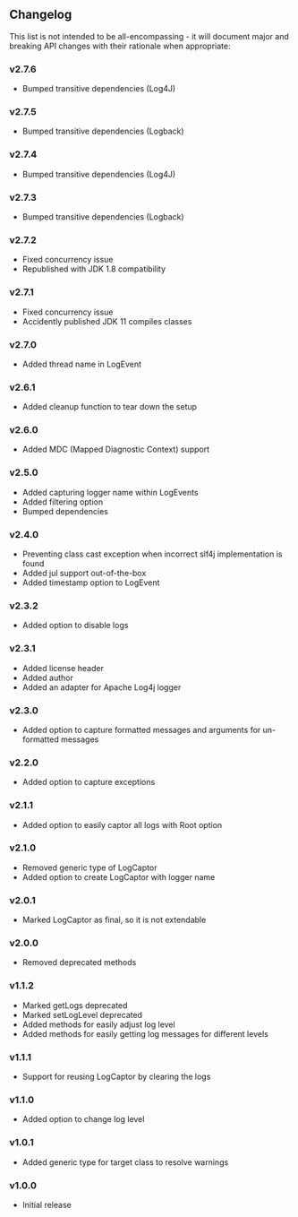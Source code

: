 <h2 class="github">Changelog</h2>

This list is not intended to be all-encompassing - it will document major and breaking API 
changes with their rationale when appropriate:

### v2.7.6
- Bumped transitive dependencies (Log4J)
### v2.7.5
- Bumped transitive dependencies (Logback)
### v2.7.4
- Bumped transitive dependencies (Log4J)
### v2.7.3
- Bumped transitive dependencies (Logback)
### v2.7.2
- Fixed concurrency issue
- Republished with JDK 1.8 compatibility
### v2.7.1
- Fixed concurrency issue
- Accidently published JDK 11 compiles classes
### v2.7.0
- Added thread name in LogEvent
### v2.6.1
- Added cleanup function to tear down the setup
### v2.6.0
- Added MDC (Mapped Diagnostic Context) support
### v2.5.0
- Added capturing logger name within LogEvents
- Added filtering option
- Bumped dependencies
### v2.4.0
- Preventing class cast exception when incorrect slf4j implementation is found
- Added jul support out-of-the-box
- Added timestamp option to LogEvent
### v2.3.2
- Added option to disable logs
### v2.3.1
- Added license header
- Added author
- Added an adapter for Apache Log4j logger
### v2.3.0
- Added option to capture formatted messages and arguments for un-formatted messages
### v2.2.0
- Added option to capture exceptions
### v2.1.1
- Added option to easily captor all logs with Root option
### v2.1.0
- Removed generic type of LogCaptor
- Added option to create LogCaptor with logger name
### v2.0.1
- Marked LogCaptor as final, so it is not extendable
### v2.0.0
- Removed deprecated methods
### v1.1.2
- Marked getLogs deprecated
- Marked setLogLevel deprecated
- Added methods for easily adjust log level
- Added methods for easily getting log messages for different levels
### v1.1.1
- Support for reusing LogCaptor by clearing the logs
### v1.1.0
- Added option to change log level
### v1.0.1
- Added generic type for target class to resolve warnings
### v1.0.0
- Initial release

